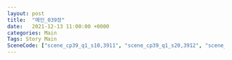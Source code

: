 ```yaml
---
layout: post
title:  "메인_039장"
date:   2021-12-13 11:00:00 +0000
categories: Main
Tags: Story Main
SceneCode: ["scene_cp39_q1_s10,3911", "scene_cp39_q1_s20,3912", "scene_cp39_q2_s10,3921", "scene_cp39_q2_s20,3922", "scene_cp39_q3_s10,3931", "scene_cp39_q3_s20,3932", "scene_cp39_q4_s10,3941", "scene_cp39_q4_s20,3942", "scene_cp39_q4_s30,3943"]
---
```

